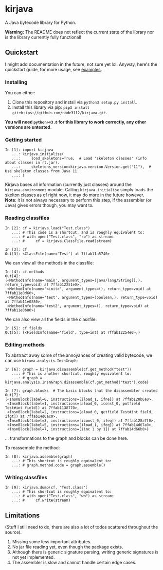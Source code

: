 # kirjava
A Java bytecode library for Python.  

**Warning:** The README does not reflect the current state of the library nor is the library currently fully functional!

## Quickstart
I might add documentation in the future, not sure yet lol. Anyway, here's the quickstart guide, for more usage, see [examples](examples/).

### Installing
You can either:
1. Clone this repository and install via `python3 setup.py install`.
2. Install this library via pip: `pip3 install git+https://github.com/node3112/kirjava.git`.

**You will need `python>=3.8` for this library to work correctly, any other versions are untested.**

### Getting started
```python3
In [1]: import kirjava
   ...: kirjava.initialise(
   ...:     load_skeletons=True,  # Load "skeleton classes" (info about classes in rt.jar).
   ...:     skeletons_version=kirjava.version.Version.get("11"),  # Use skeleton classes from Java 11.
   ...: )
```
Kirjava bases all information (currently just classes) around the `kirjava.environment` module. Calling `kirjava.initialise` simply loads the skelton
classes as of right now, it may do more in the future however.  
**Note:** it is not always necessary to perform this step, if the assembler (or Java) gives errors though, you may want to.

### Reading classfiles
```python3
In [2]: cf = kirjava.load("Test.class")
   ...: # This code is a shortcut, and is roughly equivalent to:
   ...: # with open("Test.class", "rb") as stream:
   ...: #     cf = kirjava.ClassFile.read(stream)

In [3]: cf
Out[3]: <ClassFile(name='Test') at 7ffab11a5740>
```

We can view all the methods in the classfile:
```python3
In [4]: cf.methods
Out[4]: 
(<MethodInfo(name='main', argument_types=(java/lang/String[],), return_type=void) at 7ffab12251e0>,
 <MethodInfo(name='<init>', argument_types=(), return_type=void) at 7ffab11e0d60>,
 <MethodInfo(name='test', argument_types=(boolean,), return_type=void) at 7ffab11e0880>,
 <MethodInfo(name='test2', argument_types=(), return_type=void) at 7ffab11e0b80>)
```

We can also view all the fields in the classfile:
```python3
In [5]: cf.fields
Out[5]: (<FieldInfo(name='field', type=int) at 7ffab12254e0>,)
```

### Editing methods  
To abstract away some of the annoyances of creating valid bytecode, we can use `kirava.analysis.InsnGraph`:
```python3
In [6]: graph = kirjava.disassemble(cf.get_method("test"))
   ...: # This is another shortcut, roughly equivalent to:
   ...: # graph = kirjava.analysis.InsnGraph.disassemble(cf.get_method("test").code)

In [7]: graph.blocks  # The basic blocks that the disassembler created
Out[7]: 
(<InsnBlock(label=0, instructions=[iload_1, ifne]) at 7ffab128b6a0>,
 <InsnBlock(label=1, instructions=[aload_0, iconst_0, putfield Test#int field]) at 7ffab1138770>,
 <InsnBlock(label=2, instructions=[aload_0, getfield Test#int field, ifgt]) at 7ffab14d6ac0>,
 <InsnBlock(label=3, instructions=[iconst_0, ifeq]) at 7ffab128a7f0>,
 <InsnBlock(label=5, instructions=[iload_1, ifeq]) at 7ffab14d67a0>,
 <InsnBlock(label=7, instructions=[iinc 1 by 1]) at 7ffab14d66b0>)
```

... transformations to the graph and blocks can be done here.

To reassemble the method:
```python3
In [8]: kirjava.assemble(graph)
   ...: # This shortcut is roughly equivalent to:
   ...: # graph.method.code = graph.assemble()
```

### Writing classfiles
```python3
In [9]: kirjava.dump(cf, "Test.class")
   ...: # This shortcut is roughly equivalent to:
   ...: # with open("Test.class", "wb") as stream:
   ...: #     cf.write(stream)
```

## Limitations
(Stuff I still need to do, there are also a lot of todos scattered throughout the source).

1. Missing some less important attributes.
2. No jar file reading yet, even though the package exists.
3. Although there is generic signature parsing, writing generic signatures is not yet implemented.
4. The assembler is slow and cannot handle certain edge cases.
